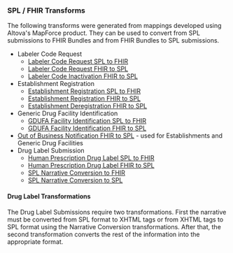 ### SPL / FHIR Transforms
The following transforms were generated from mappings developed using Altova's MapForce product.  They can be used to convert from SPL submissions to FHIR Bundles and from FHIR Bundles to SPL submissions.

* Labeler Code Request
  * [Labeler Code Request SPL to FHIR](transforms/MappingMapToLabelerCodeRequestFHIR.xslt)
  * [Labeler Code Request FHIR to SPL](transforms/MappingMapToLabelerCodeRequestSPL.xslt)
  * [Labeler Code Inactivation FHIR to SPL](transforms/MappingMapToLabelerCodeInactivationSPL.xslt)
* Establishment Registration
  * [Establishment Registration SPL to FHIR](transforms/MappingMapToEstablishmentRegistrationFHIR.xslt)
  * [Establishment Registration FHIR to SPL](transforms/MappingMapToEstablishmentRegistrationSPL.xslt)
  * [Establishment Deregistration FHIR to SPL](transforms/MappingMapToEstablishmentDeregistrationSPL.xslt)
* Generic Drug Facility Identification
  * [GDUFA Facility Identification SPL to FHIR](transforms/MappingMapToGDUFAFacilityIdentificationFHIR.xslt)
  * [GDUFA Facility Identification FHIR to SPL](transforms/MappingMapToGDUFAFacilityIdentificationSPL.xslt)
* [Out of Business Notification FHIR to SPL](transforms/MappingMapToOutOfBusinessNotificationSPL.xslt) - used for Establishments and Generic Drug Facilities
* Drug Label Submission
  * [Human Prescription Drug Label SPL to FHIR](transforms/MappingMapToHumanPrescriptionDrugLabelFHIR.xslt)
  * [Human Prescription Drug Label FHIR to SPL](transforms/MappingMapToHumanPrescriptionDrugLabelSPL.xslt)
  * [SPL Narrative Conversion to FHIR](transforms/NarrativeConversionToFHIR.xslt)
  * [SPL Narrative Conversion to SPL](transforms/NarrativeConversionToSPL.xslt)


#### Drug Label Transformations
The Drug Label Submissions require two transformations.  First the narrative must be converted from SPL format to XHTML tags or from XHTML tags to SPL format using the Narrative Conversion transformations.  After that, the second transformation converts the rest of the information into the appropriate format.

